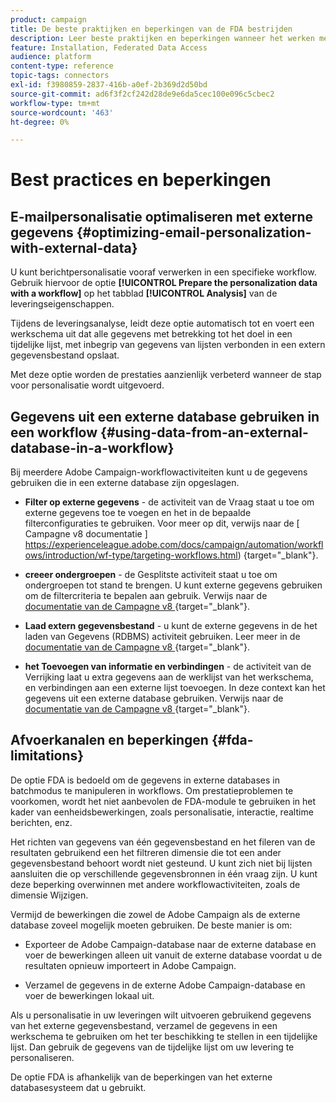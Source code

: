 ```yaml
---
product: campaign
title: De beste praktijken en beperkingen van de FDA bestrijden
description: Leer beste praktijken en beperkingen wanneer het werken met een externe gegevensbestand (FDA)
feature: Installation, Federated Data Access
audience: platform
content-type: reference
topic-tags: connectors
exl-id: f3980859-2837-416b-a0ef-2b369d2d50bd
source-git-commit: ad6f3f2cf242d28de9e6da5cec100e096c5cbec2
workflow-type: tm+mt
source-wordcount: '463'
ht-degree: 0%

---
```


# Best practices en beperkingen



## E-mailpersonalisatie optimaliseren met externe gegevens {#optimizing-email-personalization-with-external-data}

U kunt berichtpersonalisatie vooraf verwerken in een specifieke workflow. Gebruik hiervoor de optie **[!UICONTROL Prepare the personalization data with a workflow]** op het tabblad **[!UICONTROL Analysis]** van de leveringseigenschappen.

Tijdens de leveringsanalyse, leidt deze optie automatisch tot en voert een werkschema uit dat alle gegevens met betrekking tot het doel in een tijdelijke lijst, met inbegrip van gegevens van lijsten verbonden in een extern gegevensbestand opslaat.

Met deze optie worden de prestaties aanzienlijk verbeterd wanneer de stap voor personalisatie wordt uitgevoerd.

## Gegevens uit een externe database gebruiken in een workflow {#using-data-from-an-external-database-in-a-workflow}

Bij meerdere Adobe Campaign-workflowactiviteiten kunt u de gegevens gebruiken die in een externe database zijn opgeslagen.

* **Filter op externe gegevens** - de activiteit van de Vraag staat u toe om externe gegevens toe te voegen en het in de bepaalde filterconfiguraties te gebruiken. Voor meer op dit, verwijs naar de [ Campagne v8 documentatie ] https://experienceleague.adobe.com/docs/campaign/automation/workflows/introduction/wf-type/targeting-workflows.html) {target="_blank"}.

* **creeer ondergroepen** - de Gesplitste activiteit staat u toe om ondergroepen tot stand te brengen. U kunt externe gegevens gebruiken om de filtercriteria te bepalen aan gebruik. Verwijs naar de [&#x200B; documentatie van de Campagne v8 &#x200B;](https://experienceleague.adobe.com/docs/campaign/automation/workflows/wf-activities/targeting-activities/split.html){target="_blank"}.

* **Laad extern gegevensbestand** - u kunt de externe gegevens in de het laden van Gegevens (RDBMS) activiteit gebruiken. Leer meer in de [&#x200B; documentatie van de Campagne v8 &#x200B;](https://experienceleague.adobe.com/docs/campaign/automation/workflows/wf-activities/action-activities/data-loading-rdbms.html){target="_blank"}.

* **het Toevoegen van informatie en verbindingen** - de activiteit van de Verrijking laat u extra gegevens aan de werklijst van het werkschema, en verbindingen aan een externe lijst toevoegen. In deze context kan het gegevens uit een externe database gebruiken. Verwijs naar de [&#x200B; documentatie van de Campagne v8 &#x200B;](https://experienceleague.adobe.com/docs/campaign/automation/workflows/wf-activities/targeting-activities/enrichment.html){target="_blank"}.

## Afvoerkanalen en beperkingen {#fda-limitations}

De optie FDA is bedoeld om de gegevens in externe databases in batchmodus te manipuleren in workflows. Om prestatieproblemen te voorkomen, wordt het niet aanbevolen de FDA-module te gebruiken in het kader van eenheidsbewerkingen, zoals personalisatie, interactie, realtime berichten, enz.

Het richten van gegevens van één gegevensbestand en het fileren van de resultaten gebruikend een het filtreren dimensie die tot een ander gegevensbestand behoort wordt niet gesteund. U kunt zich niet bij lijsten aansluiten die op verschillende gegevensbronnen in één vraag zijn. U kunt deze beperking overwinnen met andere workflowactiviteiten, zoals de dimensie Wijzigen.

Vermijd de bewerkingen die zowel de Adobe Campaign als de externe database zoveel mogelijk moeten gebruiken. De beste manier is om:

* Exporteer de Adobe Campaign-database naar de externe database en voer de bewerkingen alleen uit vanuit de externe database voordat u de resultaten opnieuw importeert in Adobe Campaign.

* Verzamel de gegevens in de externe Adobe Campaign-database en voer de bewerkingen lokaal uit.

Als u personalisatie in uw leveringen wilt uitvoeren gebruikend gegevens van het externe gegevensbestand, verzamel de gegevens in een werkschema te gebruiken om het ter beschikking te stellen in een tijdelijke lijst. Dan gebruik de gegevens van de tijdelijke lijst om uw levering te personaliseren.

De optie FDA is afhankelijk van de beperkingen van het externe databasesysteem dat u gebruikt.
